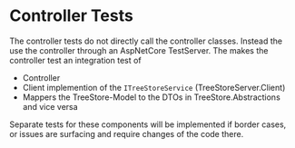 # Controller Tests

The controller tests do not directly call the controller classes. 
Instead the use the controller through an AspNetCore TestServer. The makes the controller test an integration test of

- Controller 
- Client implemention of the ```ITreeStoreService``` (TreeStoreServer.Client)
- Mappers the TreeStore-Model to the DTOs in TreeStore.Abstractions and vice versa

Separate tests for these components will be implemented if border cases, or issues are surfacing and require changes of the code there.



